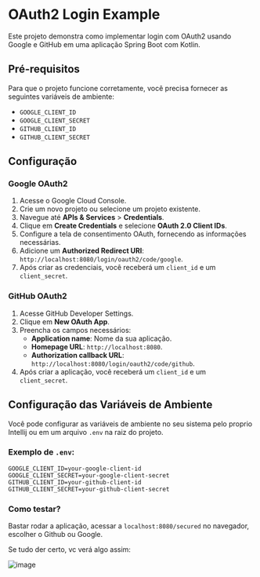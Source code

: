 # OAuth2 Login Example

Este projeto demonstra como implementar login com OAuth2 usando Google e GitHub em uma aplicação Spring Boot com Kotlin.

## Pré-requisitos

Para que o projeto funcione corretamente, você precisa fornecer as seguintes variáveis de ambiente:

- `GOOGLE_CLIENT_ID`
- `GOOGLE_CLIENT_SECRET`
- `GITHUB_CLIENT_ID`
- `GITHUB_CLIENT_SECRET`

## Configuração

### Google OAuth2

1. Acesse o Google Cloud Console.
2. Crie um novo projeto ou selecione um projeto existente.
3. Navegue até **APIs & Services** > **Credentials**.
4. Clique em **Create Credentials** e selecione **OAuth 2.0 Client IDs**.
5. Configure a tela de consentimento OAuth, fornecendo as informações necessárias.
6. Adicione um **Authorized Redirect URI**: `http://localhost:8080/login/oauth2/code/google`.
7. Após criar as credenciais, você receberá um `client_id` e um `client_secret`.

### GitHub OAuth2

1. Acesse GitHub Developer Settings.
2. Clique em **New OAuth App**.
3. Preencha os campos necessários:
   - **Application name**: Nome da sua aplicação.
   - **Homepage URL**: `http://localhost:8080`.
   - **Authorization callback URL**: `http://localhost:8080/login/oauth2/code/github`.
4. Após criar a aplicação, você receberá um `client_id` e um `client_secret`.

## Configuração das Variáveis de Ambiente

Você pode configurar as variáveis de ambiente no seu sistema pelo proprio Intellij ou em um arquivo `.env` na raiz do projeto.

### Exemplo de `.env`:

```env
GOOGLE_CLIENT_ID=your-google-client-id
GOOGLE_CLIENT_SECRET=your-google-client-secret
GITHUB_CLIENT_ID=your-github-client-id
GITHUB_CLIENT_SECRET=your-github-client-secret
```
### Como testar?
Bastar rodar a aplicação, acessar a `localhost:8080/secured` no navegador, escolher o Github ou Google.

Se tudo der certo, vc verá algo assim:

![image](https://github.com/user-attachments/assets/bc7ee8c0-da75-436b-bef1-804b1c25098b)
